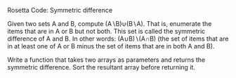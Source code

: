 Rosetta Code: Symmetric difference



Given two sets A and B, compute  (A∖B)∪(B∖A).  That is, enumerate the items that are in A or B but not both. This set is called the symmetric difference of A and B. In other words:  (A∪B)∖(A∩B)  (the set of items that are in at least one of A or B minus the set of items that are in both A and B).

Write a function that takes two arrays as parameters and returns the symmetric difference. Sort the resultant array before returning it.
